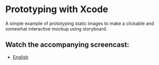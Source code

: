 # Prototyping with Xcode

A simple example of prototyping static images to make a clickable and somewhat interactive mockup using storyboard.

## Watch the accompanying screencast:

- [English](http://www.swiftcast.tv/screencasts/prototyping-with-xcode)
